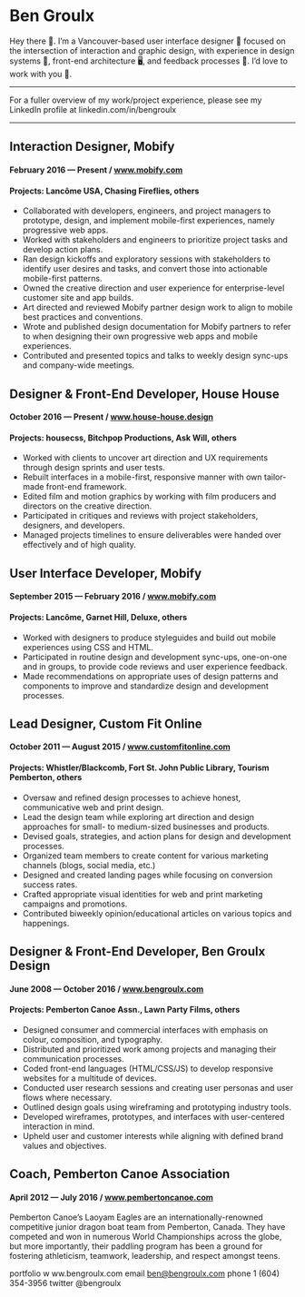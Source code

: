 # Ben Groulx

Hey there 👋. I’m a Vancouver-based user interface designer 💯 focused on the intersection of interaction and graphic design, with experience in design systems 🔗, front-end architecture 🖥, and feedback processes 💬. I’d love to work with you 💖.

***
For a fuller overview of my work/project experience, please see my LinkedIn profile at linkedin.com/in/bengroulx 
***

## Interaction Designer, Mobify
#### February 2016 — Present /  www.mobify.com 
#### Projects: Lancôme USA, Chasing Fireflies, others
* Collaborated with developers, engineers, and project managers to prototype, design, and implement mobile-first experiences, namely progressive web apps.
* Worked with stakeholders and engineers to prioritize project tasks and develop action plans.
* Ran design kickoffs and exploratory sessions with stakeholders to identify user desires and tasks, and convert those into actionable mobile-first patterns.
* Owned the creative direction and user experience for enterprise-level customer site and app builds.
* Art directed and reviewed Mobify partner design work to align to mobile best practices and conventions.
* Wrote and published design documentation for Mobify partners to refer to when designing their own progressive web apps and mobile experiences.
* Contributed and presented topics and talks to weekly design sync-ups and company-wide meetings.


## Designer & Front-End Developer, House House
#### October 2016 — Present /  www.house-house.design
#### Projects: housecss, Bitchpop Productions, Ask Will, others
* Worked with clients to uncover art direction and UX requirements through design sprints and user tests.
* Rebuilt interfaces in a mobile-first, responsive manner with own tailor-made front-end framework.
* Edited film and motion graphics by working with film producers and directors on the creative direction.
* Participated in critiques and reviews with project stakeholders, designers, and developers.
* Managed projects timelines to ensure deliverables were handed over effectively and of high quality. 


## User Interface Developer, Mobify
#### September 2015 — February 2016 /  www.mobify.com 
#### Projects: Lancôme, Garnet Hill, Deluxe, others
* Worked with designers to produce styleguides and build out mobile experiences using CSS and HTML.
* Participated in routine design and development sync-ups, one-on-one and in groups, to provide code reviews and user experience feedback.
* Made recommendations on appropriate uses of design patterns and components to improve and standardize design and development processes.


## Lead Designer, Custom Fit Online
#### October 2011 — August 2015 /  www.customfitonline.com
#### Projects: Whistler/Blackcomb, Fort St. John Public Library, Tourism Pemberton, others
* Oversaw and refined design processes to achieve honest, communicative web and print design.
* Lead the design team while exploring art direction and design approaches for small- to medium-sized businesses and products.
* Devised goals, strategies, and action plans for design and development processes.
* Organized team members to create content for various marketing channels (blogs, social media, etc.)
* Designed and created landing pages while focusing on conversion success rates.
* Crafted appropriate visual identities for web and print marketing campaigns and promotions.
* Contributed biweekly opinion/educational articles on various topics and happenings.


## Designer & Front-End Developer, Ben Groulx Design
#### June 2008 — October 2016 /  www.bengroulx.com
#### Projects: Pemberton Canoe Assn., Lawn Party Films, others
* Designed consumer and commercial interfaces with emphasis on colour, composition, and typography.
* Distributed and prioritized work among projects and managing their communication processes.
* Coded front-end languages (HTML/CSS/JS) to develop responsive websites for a multitude of devices.
* Conducted user research sessions and creating user personas and user flows where necessary.
* Outlined design goals using wireframing and prototyping industry tools.
* Developed wireframes, prototypes, and interfaces with user-centered interaction in mind.
* Upheld user and customer interests while aligning with defined brand values and objectives.


## Coach, Pemberton Canoe Association
#### April 2012 — July 2016 /  www.pembertoncanoe.com
Pemberton Canoe’s Laoyam Eagles are an internationally-renowned competitive junior dragon boat team from Pemberton, Canada. They have competed and won in numerous World Championships across the globe, but more importantly, their paddling program has been a ground for fostering athleticism, teamwork, leadership, and respect amongst teens.


 portfolio    w    ww.bengroulx.com  email  ben@bengroulx.com   phone  1 (604) 354-3956  twitter  @bengroulx
 
